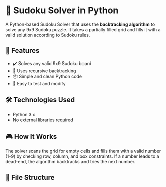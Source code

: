 # 🧩 Sudoku Solver in Python

A Python-based Sudoku Solver that uses the **backtracking algorithm** to solve any 9x9 Sudoku puzzle. It takes a partially filled grid and fills it with a valid solution according to Sudoku rules.

## 📌 Features

- ✔️ Solves any valid 9x9 Sudoku board
- 🔄 Uses recursive backtracking
- 📦 Simple and clean Python code
- 🧪 Easy to test and modify

## 🛠️ Technologies Used

- Python 3.x
- No external libraries required

## 🎮 How It Works

The solver scans the grid for empty cells and fills them with a valid number (1–9) by checking row, column, and box constraints. If a number leads to a dead-end, the algorithm backtracks and tries the next number.

## 📂 File Structure

